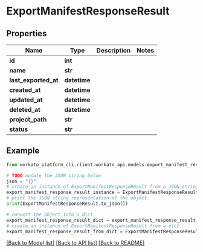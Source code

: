 # ExportManifestResponseResult


## Properties

Name | Type | Description | Notes
------------ | ------------- | ------------- | -------------
**id** | **int** |  | 
**name** | **str** |  | 
**last_exported_at** | **datetime** |  | 
**created_at** | **datetime** |  | 
**updated_at** | **datetime** |  | 
**deleted_at** | **datetime** |  | 
**project_path** | **str** |  | 
**status** | **str** |  | 

## Example

```python
from workato_platform_cli.client.workato_api.models.export_manifest_response_result import ExportManifestResponseResult

# TODO update the JSON string below
json = "{}"
# create an instance of ExportManifestResponseResult from a JSON string
export_manifest_response_result_instance = ExportManifestResponseResult.from_json(json)
# print the JSON string representation of the object
print(ExportManifestResponseResult.to_json())

# convert the object into a dict
export_manifest_response_result_dict = export_manifest_response_result_instance.to_dict()
# create an instance of ExportManifestResponseResult from a dict
export_manifest_response_result_from_dict = ExportManifestResponseResult.from_dict(export_manifest_response_result_dict)
```
[[Back to Model list]](../README.md#documentation-for-models) [[Back to API list]](../README.md#documentation-for-api-endpoints) [[Back to README]](../README.md)



